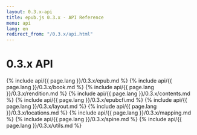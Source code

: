 ```yaml
---
layout: 0.3.x-api
title: epub.js 0.3.x - API Reference
menu: api
lang: en
redirect_from: "/0.3.x/api.html"
---
```

<div id="api-doc" markdown="1">

  <h1>0.3.x API</h1>

  {% include api/{{ page.lang }}/0.3.x/epub.md %}
  {% include api/{{ page.lang }}/0.3.x/book.md %}
  {% include api/{{ page.lang }}/0.3.x/rendition.md %}
  {% include api/{{ page.lang }}/0.3.x/contents.md %}
  {% include api/{{ page.lang }}/0.3.x/epubcfi.md %}
  {% include api/{{ page.lang }}/0.3.x/layout.md %}
  {% include api/{{ page.lang }}/0.3.x/locations.md %}
  {% include api/{{ page.lang }}/0.3.x/mapping.md %}
  {% include api/{{ page.lang }}/0.3.x/spine.md %}
  {% include api/{{ page.lang }}/0.3.x/utils.md %}

</div>
